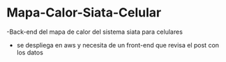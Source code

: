 # Mapa-Calor-Siata-Celular

-Back-end del mapa de calor del sistema siata para celulares

- se despliega en aws y necesita de un front-end que revisa el post con los datos
